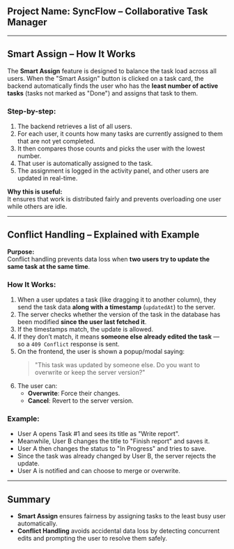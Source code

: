 
## Project Name: **SyncFlow – Collaborative Task Manager**

---

## Smart Assign – How It Works

The **Smart Assign** feature is designed to balance the task load across all users. When the "Smart Assign" button is clicked on a task card, the backend automatically finds the user who has the **least number of active tasks** (tasks not marked as "Done") and assigns that task to them.

### Step-by-step:
1. The backend retrieves a list of all users.
2. For each user, it counts how many tasks are currently assigned to them that are not yet completed.
3. It then compares those counts and picks the user with the lowest number.
4. That user is automatically assigned to the task.
5. The assignment is logged in the activity panel, and other users are updated in real-time.

**Why this is useful:**  
It ensures that work is distributed fairly and prevents overloading one user while others are idle.

---

## Conflict Handling – Explained with Example

**Purpose:**  
Conflict handling prevents data loss when **two users try to update the same task at the same time**.

### How It Works:
1. When a user updates a task (like dragging it to another column), they send the task data **along with a timestamp** (`updatedAt`) to the server.
2. The server checks whether the version of the task in the database has been modified **since the user last fetched it**.
3. If the timestamps match, the update is allowed.
4. If they don’t match, it means **someone else already edited the task** — so a `409 Conflict` response is sent.
5. On the frontend, the user is shown a popup/modal saying:
   > "This task was updated by someone else. Do you want to overwrite or keep the server version?"
6. The user can:
   - **Overwrite**: Force their changes.
   - **Cancel**: Revert to the server version.

### Example:
- User A opens Task #1 and sees its title as "Write report".
- Meanwhile, User B changes the title to "Finish report" and saves it.
- User A then changes the status to "In Progress" and tries to save.
- Since the task was already changed by User B, the server rejects the update.
- User A is notified and can choose to merge or overwrite.

---

## Summary
- **Smart Assign** ensures fairness by assigning tasks to the least busy user automatically.
- **Conflict Handling** avoids accidental data loss by detecting concurrent edits and prompting the user to resolve them safely.